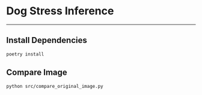# Dog Stress Inference
---


## Install Dependencies

```shell
poetry install
```

## Compare Image

```shell
python src/compare_original_image.py
```